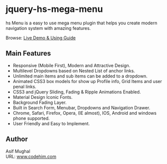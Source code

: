 # jquery-hs-mega-menu
hs Menu is a easy to use mega menu plugin that helps you create modern navigation system with amazing features. 

Browse: [Live Demo & Using Guide](https://codehimblog.github.io/jquery-hs-mega-menu) 

## Main Features
* Responsive (Mobile First), Modern and Attractive Design.
* Multilevel Dropdowns based on Nested List of anchor links.
* Unlimited main items and sub items can be added to a dropdown.
* Animated CSS3 box models for show up Profile info, Grid Items and user penal links.
* CSS3 and jQuery Sliding, Fading & Ripple Animations Enabled.
* Material Design Iconic Fonts.
* Background Fading Layer.
* Built in Search Form, Menubar, Dropdowns and Navigation Drawer.
* Chrome, Safari, Firefox, Opera, (IE almost), IOS, Android and windows phone supported.
* User Friendly and Easy to Implement.

## Author
Asif Mughal <br />
URL: www.codehim.com
